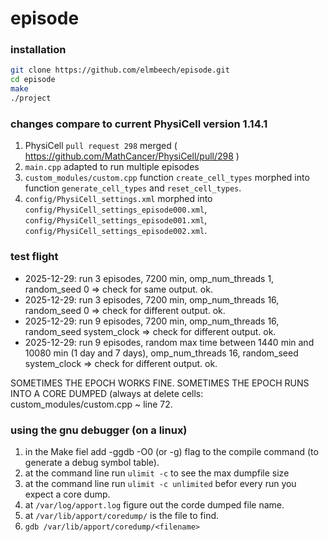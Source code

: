 # episode

### installation

```bash
git clone https://github.com/elmbeech/episode.git
cd episode
make
./project
```

### changes compare to current PhysiCell version 1.14.1

1. PhysiCell `pull request 298` merged ( https://github.com/MathCancer/PhysiCell/pull/298 )
1. `main.cpp`  adapted to run multiple episodes
1. `custom_modules/custom.cpp` function `create_cell_types` morphed into function `generate_cell_types` and `reset_cell_types`.
1. `config/PhysiCell_settings.xml` morphed into `config/PhysiCell_settings_episode000.xml`, `config/PhysiCell_settings_episode001.xml`, `config/PhysiCell_settings_episode002.xml`.


### test flight
+ 2025-12-29: run 3 episodes, 7200 min, omp_num_threads 1, random_seed 0  => check for same output. ok.
+ 2025-12-29: run 3 episodes, 7200 min, omp_num_threads 16, random_seed 0 => check for different output. ok.
+ 2025-12-29: run 9 episodes, 7200 min, omp_num_threads 16, random_seed system_clock => check for different output. ok.
+ 2025-12-29: run 9 episodes, random max time between 1440 min and 10080 min (1 day and 7 days), omp_num_threads 16, random_seed system_clock => check for different output. ok.

SOMETIMES THE EPOCH WORKS FINE.
SOMETIMES THE EPOCH RUNS INTO A CORE DUMPED (always at delete cells: custom_modules/custom.cpp ~ line 72.


### using the gnu debugger (on a linux)
1. in the Make fiel add -ggdb -O0 (or -g) flag to the compile command (to generate a debug symbol table).
1. at the command line run `ulimit -c` to see the max dumpfile size
1. at the command line run `ulimit -c unlimited` befor every run you expect a core dump.
1. at `/var/log/apport.log` figure out the corde dumped file name.
1. at `/var/lib/apport/coredump/` is the file to find.
1. `gdb /var/lib/apport/coredump/<filename>`
